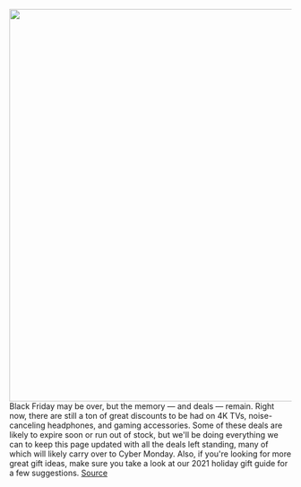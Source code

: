 <img src='https://cdn.vox-cdn.com/thumbor/lOVBrAxxE0-DcM138jAwYE1VqXE=/0x0:2040x1360/1200x800/filters:focal(857x517:1183x843)/cdn.vox-cdn.com/uploads/chorus_image/image/70197840/Black_Friday_Deals_You_Can_Still_Get.0.jpg' width='700px' /><br/>
Black Friday may be over, but the memory — and deals — remain. Right now, there are still a ton of great discounts to be had on 4K TVs, noise-canceling headphones, and gaming accessories. Some of these deals are likely to expire soon or run out of stock, but we'll be doing everything we can to keep this page updated with all the deals left standing, many of which will likely carry over to Cyber Monday. Also, if you're looking for more great gift ideas, make sure you take a look at our 2021 holiday gift guide for a few suggestions.
<a href='https://www.theverge.com/22803553/black-friday-2021-best-tech-deals-still-available-laptops-phones-tvs-headphones-gaming'> Source <a/>